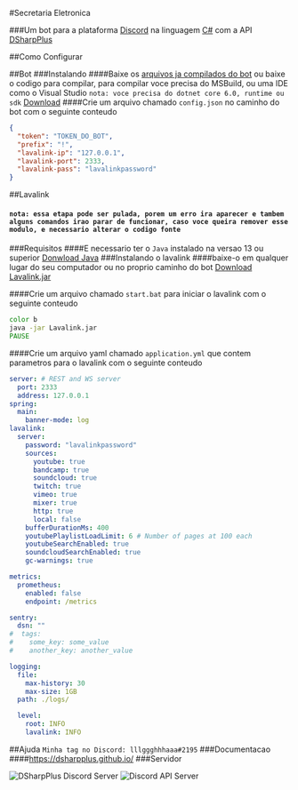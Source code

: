 #Secretaria Eletronica

###Um bot para a plataforma [Discord](https://discord.com/) na linguagem [C#](https://docs.microsoft.com/pt-br/dotnet/csharp/) com a API [DSharpPlus](https://dsharpplus.github.io/)

##Como Configurar

##Bot
###Instalando
####Baixe os [arquivos ja compilados do bot](https://github.com/lllggghhhaaa/SecretariaEletronica/releases/tag/v1.0) ou baixe o codigo para compilar, para compilar voce precisa do MSBuild, ou uma IDE como o Visual Studio
`nota: voce precisa do dotnet core 6.0, runtime ou sdk` [Download](https://dotnet.microsoft.com/download/dotnet/6.0)
####Crie um arquivo chamado `config.json` no caminho do bot com o seguinte conteudo
```json
{
  "token": "TOKEN_DO_BOT", 
  "prefix": "!",
  "lavalink-ip": "127.0.0.1",
  "lavalink-port": 2333,
  "lavalink-pass": "lavalinkpassword"
}
```
##Lavalink
#### `nota: essa etapa pode ser pulada, porem um erro ira aparecer e tambem alguns comandos irao parar de funcionar, caso voce queira remover esse modulo, e necessario alterar o codigo fonte`
###Requisitos
####E necessario ter o `Java` instalado na versao 13 ou superior
[Donwload Java](https://www.oracle.com/java/technologies/javase-downloads.html)
###Instalando o lavalink
####baixe-o em qualquer lugar do seu computador ou no proprio caminho do bot
[Download Lavalink.jar](https://ci.fredboat.com/viewLog.html?buildId=lastSuccessful&buildTypeId=Lavalink_Build&tab=artifacts&guest=1)

####Crie um arquivo chamado `start.bat` para iniciar o lavalink com o seguinte conteudo
```bat
color b
java -jar Lavalink.jar
PAUSE
```
####Crie um arquivo yaml chamado `application.yml` que contem parametros para o lavalink com o seguinte conteudo
```yaml
server: # REST and WS server
  port: 2333
  address: 127.0.0.1
spring:
  main:
    banner-mode: log
lavalink:
  server:
    password: "lavalinkpassword"
    sources:
      youtube: true
      bandcamp: true
      soundcloud: true
      twitch: true
      vimeo: true
      mixer: true
      http: true
      local: false
    bufferDurationMs: 400
    youtubePlaylistLoadLimit: 6 # Number of pages at 100 each
    youtubeSearchEnabled: true
    soundcloudSearchEnabled: true
    gc-warnings: true

metrics:
  prometheus:
    enabled: false
    endpoint: /metrics

sentry:
  dsn: ""
#  tags:
#    some_key: some_value
#    another_key: another_value

logging:
  file:
    max-history: 30
    max-size: 1GB
  path: ./logs/

  level:
    root: INFO
    lavalink: INFO
```
##Ajuda
`Minha tag no Discord: lllggghhhaaa#2195`
###Documentacao
####https://dsharpplus.github.io/
###Servidor

![DSharpPlus Discord Server](https://discordapp.com/api/guilds/379378609942560770/embed.png?style=banner3) 
![Discord API Server](https://discordapp.com/api/guilds/81384788765712384/embed.png?style=banner3)